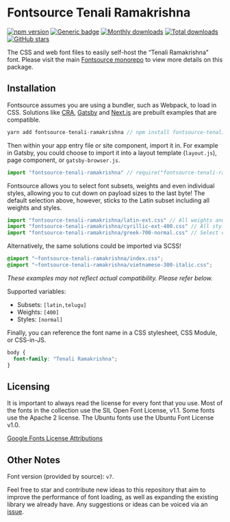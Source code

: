 # Fontsource Tenali Ramakrishna

[![npm version](https://badge.fury.io/js/fontsource-tenali-ramakrishna.svg)](https://www.npmjs.com/package/fontsource-tenali-ramakrishna) [![Generic badge](https://img.shields.io/badge/fontsource-passing-brightgreen)](https://github.com/DecliningLotus/fontsource) [![Monthly downloads](https://badgen.net/npm/dm/fontsource-tenali-ramakrishna)](https://github.com/DecliningLotus/fontsource) [![Total downloads](https://badgen.net/npm/dt/fontsource-tenali-ramakrishna)](https://github.com/DecliningLotus/fontsource) [![GitHub stars](https://img.shields.io/github/stars/DecliningLotus/fontsource.svg?style=social&label=Star)](https://GitHub.com/DecliningLotus/fontsource/stargazers/)

The CSS and web font files to easily self-host the “Tenali Ramakrishna” font. Please visit the main [Fontsource monorepo](https://github.com/DecliningLotus/fontsource) to view more details on this package.

## Installation

Fontsource assumes you are using a bundler, such as Webpack, to load in CSS. Solutions like [CRA](https://create-react-app.dev/), [Gatsby](https://www.gatsbyjs.org/) and [Next.js](https://nextjs.org/) are prebuilt examples that are compatible.

```javascript
yarn add fontsource-tenali-ramakrishna // npm install fontsource-tenali-ramakrishna
```

Then within your app entry file or site component, import it in. For example in Gatsby, you could choose to import it into a layout template (`layout.js`), page component, or `gatsby-browser.js`.

```javascript
import "fontsource-tenali-ramakrishna" // require("fontsource-tenali-ramakrishna")
```

Fontsource allows you to select font subsets, weights and even individual styles, allowing you to cut down on payload sizes to the last byte! The default selection above, however, sticks to the Latin subset including all weights and styles.

```javascript
import "fontsource-tenali-ramakrishna/latin-ext.css" // All weights and styles included.
import "fontsource-tenali-ramakrishna/cyrillic-ext-400.css" // All styles included.
import "fontsource-tenali-ramakrishna/greek-700-normal.css" // Select either normal or italic.
```

Alternatively, the same solutions could be imported via SCSS!

```scss
@import "~fontsource-tenali-ramakrishna/index.css";
@import "~fontsource-tenali-ramakrishna/vietnamese-300-italic.css";
```

_These examples may not reflect actual compatibility. Please refer below._

Supported variables:

- Subsets: `[latin,telugu]`
- Weights: `[400]`
- Styles: `[normal]`

Finally, you can reference the font name in a CSS stylesheet, CSS Module, or CSS-in-JS.

```css
body {
  font-family: "Tenali Ramakrishna";
}
```

## Licensing

It is important to always read the license for every font that you use.
Most of the fonts in the collection use the SIL Open Font License, v1.1. Some fonts use the Apache 2 license. The Ubuntu fonts use the Ubuntu Font License v1.0.

[Google Fonts License Attributions](https://fonts.google.com/attribution)

## Other Notes

Font version (provided by source): `v7`.

Feel free to star and contribute new ideas to this repository that aim to improve the performance of font loading, as well as expanding the existing library we already have. Any suggestions or ideas can be voiced via an [issue](https://github.com/DecliningLotus/fontsource/issues).
